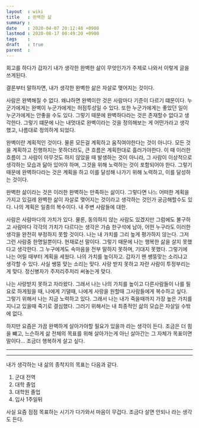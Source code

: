 ```yaml
---
layout  : wiki
title   : 완벽한 삶
summary : 
date    : 2020-04-07 20:12:48 +0900
lastmod : 2020-08-17 00:49:20 +0900
tags    : 
draft   : true
parent  : 
---
```


회고를 하다가 갑자기 내가 생각한 완벽한 삶이 무엇인가가 주제로 나와서 이렇게 글을 쓰게된다.

결론부터 말하자면, 내가 생각한 완벽한 삶은 자살로 맺어지는 것이다.

사람은 완벽해질 수 없다. 왜냐하면 완벽이란 것은 사람마다 기준이 다르기 떄문이다. 누군가에게는 완벽이 누군가에게는 허점투성일 수 있다. 또한 누군가에게는 좋았던 일이 누군가에게는 안좋을 수도 있다. 그렇기 때문에 완벽하다라는 것은 존재할수 없다고 생각한다. 그렇기 떄문에 나는 내멋대로 완벽이라는 것을 정의해보는 게 어떤가라고 생각했고, 나름대로 정의하게 되었다.

완벽이란 계획적인 것이다. 물론 모든걸 계획하고 움직여야한다는 것이 아니다. 모든 것을 계획하고 진행하지는 못하더라도, 큰 흐름은 계획한대로 흘러가야한다. 이 때 이러한 흐름이 그 사람이 아무것도 하지 않았을 때 발생하는 것이 아니라, 그 사람이 이상적으로 생각하는 모습과 닮아 있어야 하며, 그것을 위해 노력하는 것이 포함되어야 한다. 그렇기 때문에 완벽하다라는 것은 계획을 하고 이를 달성해 나가기 위해 노력하고, 이를 달성하는 것이다.

완벽한 삶이라는 것은 이러한 완벽하는 만족하는 삶이다. 그렇다면 나느 어떠한 계획을 가지고 있길레 완벽한 삶이 자살로 맺어지는 것이라고 생각하는 것인가 궁금해할수도 있다. 나의 계획은 일종의 복수이다. 내 주변 사람들에 대한.

사람은 사람마다의 가치가 있다. 물론, 동의하지 않는 사람도 있겠지만 그럼에도 불구하고 사람마다 각각의 가치가 다르다는 생각은 가슴 한구석에 남아, 어떤 누구라도 이러한 생각을 완전히 부정하지 못할 것이다. 나는 내 가치를 그리 높게 평가하지 않는다. 그저 그런 사람중 한명일뿐이다. 현재로선 말이다. 그렇기 때문에 나는 행복한 삶을 살지 못했다고 생각한다. 그 누구에게도 속마음을 전부 말하지 못하며, 기대지 못했다. 그렇기에 나는 어릴 때부터 계획을 세웠다. 나의 가치를 높이자고. 갑자기 왠 쌩뚱맞는 소리냐고 생각할 수 있다. 사실 쌩뚱 맞는 소리는 맞다. 사랑 받지 못하고 자란 사람이 투정부리는 게 맞다. 정신병자가 주저리주저리 써놓는게 맞다.

나는 사랑받지 못하고 자라왔다. 그래서 나는 나의 가치를 높이고 다른사람들이 나를 필요로 하게됬을 때, 나에게 기댈때, 나에게 사랑을 원할때 그사람들에게 복수하고 싶다. 그렇기 위해서 나는 지금 노력하고 있다. 그래서 나는 내가 죽을때까지 가장 높은 가치를 지니고 있을때 죽기로 결심했다. 그러기 위해서는 내 최종적인 삶의 모습은 자살일 수밖에 없다.

하지만 요즘은 가끔 완벽하게 살아가야할 필요가 있을까 라는 생각이 든다. 조금은 더 힘을 뺴고, 느슨하게 삶 전체의 목표를 위해 살아가는게 아닌 살아간는 그 자체가 목표이면 말이다... 조금더 행복하게 살고 싶다.

---

---

내가 생각하는 내 삶의 종착지의 목표는 다음과 같다.

1. 군대 전역
2. 대학 졸업
3. 대학원 졸업
4. 입사 1주일뒤

사실 요즘 점점 목표하는 시기가 다가와서 마음이 무겁다. 조금다 살면 안되나 라는 생각도 든다.
